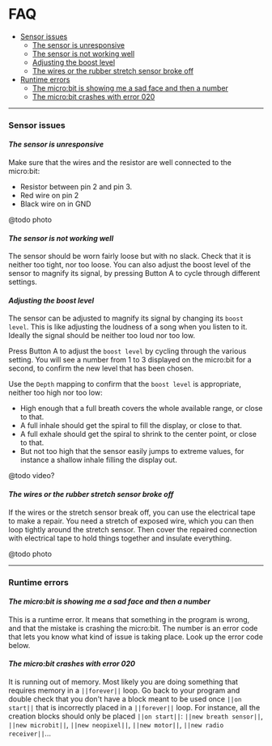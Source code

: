 # FAQ

- [Sensor issues](#sensor-issues)
  - [The sensor is unresponsive](#the-sensor-is-unresponsive)
  - [The sensor is not working well](#the-sensor-is-not-working-well)
  - [Adjusting the boost level](#adjusting-the-boost-level)
  - [The wires or the rubber stretch sensor broke off](#the-wires-or-the-rubber-stretch-sensor-broke-off)
- [Runtime errors](#runtime-errors)
  - [The micro:bit is showing me a sad face and then a number](#the-microbit-is-showing-me-a-sad-face-and-then-a-number)
  - [The micro:bit crashes with error 020](#the-microbit-crashes-with-error-020)

----

### Sensor issues

#### *The sensor is unresponsive*

Make sure that the wires and the resistor are well connected to the micro:bit:

- Resistor between pin 2 and pin 3.
- Red wire on pin 2
- Black wire on in GND

@todo photo

#### *The sensor is not working well*

The sensor should be worn fairly loose but with no slack. Check that it is neither too tight, nor too loose. You can also adjust the boost level of the sensor to magnify its signal, by pressing Button A to cycle through different settings.

#### *Adjusting the boost level*

The sensor can be adjusted to magnify its signal by changing its `boost level`. This is like adjusting the loudness of a song when you listen to it. Ideally the signal should be neither too loud nor too low.

Press Button A to adjust the `boost level` by cycling through the various setting. You will see a number from 1 to 3 displayed on the micro:bit for a second, to confirm the new level that has been chosen.

Use the `Depth` mapping to confirm that the `boost level` is appropriate, neither too high nor too low:

- High enough that a full breath covers the whole available range, or close to that.
- A full inhale should get the spiral to fill the display, or close to that.
- A full exhale should get the spiral to shrink to the center point, or close to that.
- But not too high that the sensor easily jumps to extreme values, for instance a shallow inhale filling the display out.

@todo video?

#### *The wires or the rubber stretch sensor broke off*

If the wires or the stretch sensor break off, you can use the electrical tape to make a repair. You need a stretch of exposed wire, which you can then loop tightly around the stretch sensor. Then cover the repaired connection with electrical tape to hold things together and insulate everything.

@todo photo

----

### Runtime errors

#### *The micro:bit is showing me a sad face and then a number*

This is a runtime error. It means that something in the program is wrong, and that the mistake is crashing the micro:bit. The number is an error code that lets you know what kind of issue is taking place. Look up the error code below.

#### *The micro:bit crashes with error 020*

It is running out of memory. Most likely you are doing something that requires memory in a `||forever||` loop. Go back to your program and double check that you don't have a block meant to be used once `||on start||` that is incorrectly placed in a `||forever||` loop. For instance, all the creation blocks should only be placed `||on start||`: `||new breath sensor||`, `||new microbit||`, `||new neopixel||`, `||new motor||`, `||new radio receiver||`...
